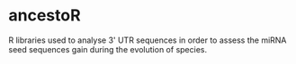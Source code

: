 # ancestoR
R libraries used to analyse 3' UTR sequences in order to assess the miRNA seed sequences gain during the evolution of species.
